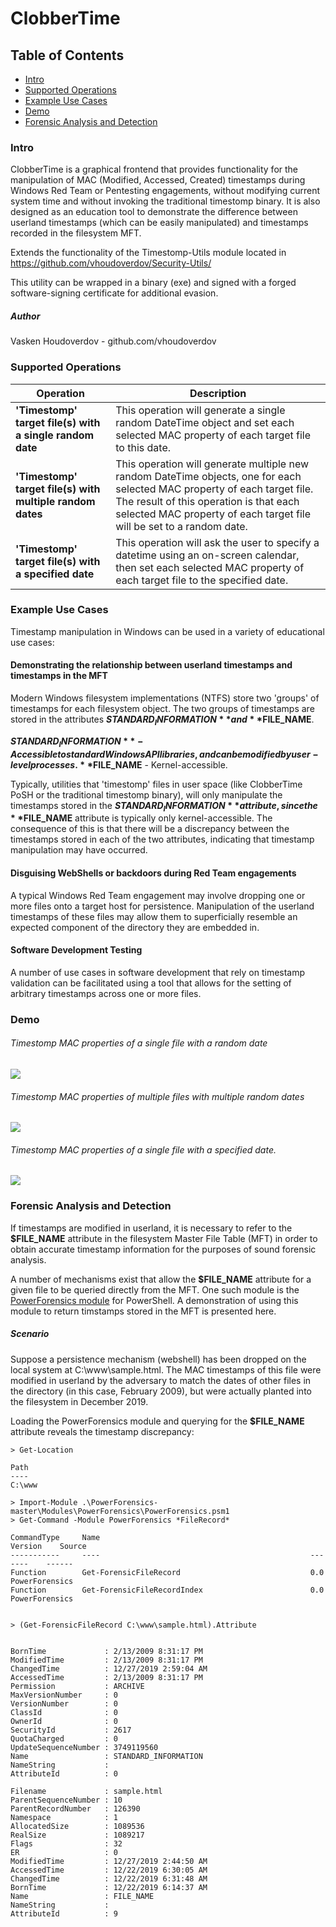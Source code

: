 # ClobberTime

## Table of Contents
* [Intro](#intro)
* [Supported Operations](#operations)
* [Example Use Cases](#use-cases)
* [Demo](#demo)
* [Forensic Analysis and Detection](#forensics)
### <a name="intro"></a>Intro
ClobberTime is a graphical frontend that provides functionality for the manipulation of MAC (Modified, Accessed, Created) timestamps during Windows Red Team or Pentesting engagements, without modifying current system time and without invoking the traditional timestomp binary.  It is also designed as an education tool to demonstrate the difference between userland timestamps (which can be easily manipulated) and timestamps recorded in the filesystem MFT.

Extends the functionality of the Timestomp-Utils module located in https://github.com/vhoudoverdov/Security-Utils/

This utility can be wrapped in a binary (exe) and signed with a forged software-signing certificate for additional evasion.

##### Author
Vasken Houdoverdov  - github.com/vhoudoverdov

### <a name="operations"></a>Supported Operations

| Operation | Description |
| --- | --- |
| **'Timestomp' target file(s) with a single random date** | This operation will generate a single random DateTime object and set each selected MAC property of each target file to this date. |
| **'Timestomp' target file(s) with multiple random dates** | This operation will generate multiple new random DateTime objects, one for each selected MAC property of each target file.  The result of this operation is that each selected MAC property of each target file will be set to a random date. 
 | **'Timestomp' target file(s) with a specified date** | This operation will ask the user to specify a datetime using an on-screen calendar, then set each selected MAC property of each target file to the specified date.|

### <a name="use-cases"></a>Example Use Cases
Timestamp manipulation in Windows can be used in a variety of educational use cases:
#### Demonstrating the relationship between userland timestamps and timestamps in the MFT
Modern Windows filesystem implementations (NTFS) store two 'groups' of timestamps for each filesystem object.  The two groups of timestamps are stored in the attributes **$STANDARD_INFORMATION** and **$FILE_NAME**.  

**$STANDARD_INFORMATION** - Accessible to standard Windows API libraries, and can be modified by user-level processes. 
**$FILE_NAME** - Kernel-accessible. 

Typically, utilities that 'timestomp' files in user space (like ClobberTime PoSH or the traditional timestomp binary), will only manipulate the timestamps stored in the **$STANDARD_INFORMATION** attribute, since the **$FILE_NAME** attribute is typically only kernel-accessible.  The consequence of this is that there will be a discrepancy between the timestamps stored in each of the two attributes, indicating that timestamp manipulation may have occurred.

#### Disguising WebShells or backdoors during Red Team engagements
A typical Windows Red Team engagement may involve dropping one or more files onto a target host for persistence.  Manipulation of the userland timestamps of these files may allow them to superficially resemble an expected component of the directory they are embedded in.

#### Software Development Testing
A number of use cases in software development that rely on timestamp validation can be facilitated using a tool that allows for the setting of arbitrary timestamps across one or more files.

### <a name="demo"></a>Demo
###### Timestomp MAC properties of a single file with a random date

![](demo/demo-single-file-single-date.gif)

###### Timestomp MAC properties of multiple files with multiple random dates

![](demo/demo-multiple-files-multiple-dates.gif)

###### Timestomp MAC properties of a single file with a specified date. 

![](demo/demo-single-file-specific-date.gif)

### <a name="forensics"></a>Forensic Analysis and Detection
If timestamps are modified in userland, it is necessary to refer to the **$FILE_NAME** attribute in the filesystem Master File Table (MFT) in order to obtain accurate timestamp information for the purposes of sound forensic analysis.

A number of mechanisms exist that allow the **$FILE_NAME** attribute for a given file to be queried directly from the MFT.  One such module is the [PowerForensics module](https://github.com/Invoke-IR/PowerForensics) for PowerShell.  A demonstration of using this module to return timstamps stored in the MFT is presented here.

##### Scenario
Suppose a persistence mechanism (webshell) has been dropped on the local system at C:\www\sample.html.  The MAC timestamps of this file were modified in userland by the adversary to match the dates of other files in the directory (in this case, February 2009), but were actually planted into the filesystem in December 2019.

Loading the PowerForensics module and querying for the **$FILE_NAME** attribute reveals the timestamp discrepancy:
```
> Get-Location

Path
----
C:\www

> Import-Module .\PowerForensics-master\Modules\PowerForensics\PowerForensics.psm1
> Get-Command -Module PowerForensics *FileRecord*

CommandType     Name                                               Version    Source
-----------     ----                                               -------    ------
Function        Get-ForensicFileRecord                             0.0        PowerForensics
Function        Get-ForensicFileRecordIndex                        0.0        PowerForensics


> (Get-ForensicFileRecord C:\www\sample.html).Attribute


BornTime             : 2/13/2009 8:31:17 PM
ModifiedTime         : 2/13/2009 8:31:17 PM
ChangedTime          : 12/27/2019 2:59:04 AM
AccessedTime         : 2/13/2009 8:31:17 PM
Permission           : ARCHIVE
MaxVersionNumber     : 0
VersionNumber        : 0
ClassId              : 0
OwnerId              : 0
SecurityId           : 2617
QuotaCharged         : 0
UpdateSequenceNumber : 3749119560
Name                 : STANDARD_INFORMATION
NameString           :
AttributeId          : 0

Filename             : sample.html
ParentSequenceNumber : 10
ParentRecordNumber   : 126390
Namespace            : 1
AllocatedSize        : 1089536
RealSize             : 1089217
Flags                : 32
ER                   : 0
ModifiedTime         : 12/27/2019 2:44:50 AM
AccessedTime         : 12/22/2019 6:30:05 AM
ChangedTime          : 12/22/2019 6:31:48 AM
BornTime             : 12/22/2019 6:14:37 AM
Name                 : FILE_NAME
NameString           :
AttributeId          : 9
```
